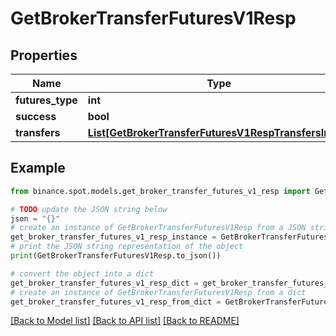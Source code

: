 # GetBrokerTransferFuturesV1Resp


## Properties

Name | Type | Description | Notes
------------ | ------------- | ------------- | -------------
**futures_type** | **int** |  | [optional] 
**success** | **bool** |  | [optional] 
**transfers** | [**List[GetBrokerTransferFuturesV1RespTransfersInner]**](GetBrokerTransferFuturesV1RespTransfersInner.md) |  | [optional] 

## Example

```python
from binance.spot.models.get_broker_transfer_futures_v1_resp import GetBrokerTransferFuturesV1Resp

# TODO update the JSON string below
json = "{}"
# create an instance of GetBrokerTransferFuturesV1Resp from a JSON string
get_broker_transfer_futures_v1_resp_instance = GetBrokerTransferFuturesV1Resp.from_json(json)
# print the JSON string representation of the object
print(GetBrokerTransferFuturesV1Resp.to_json())

# convert the object into a dict
get_broker_transfer_futures_v1_resp_dict = get_broker_transfer_futures_v1_resp_instance.to_dict()
# create an instance of GetBrokerTransferFuturesV1Resp from a dict
get_broker_transfer_futures_v1_resp_from_dict = GetBrokerTransferFuturesV1Resp.from_dict(get_broker_transfer_futures_v1_resp_dict)
```
[[Back to Model list]](../README.md#documentation-for-models) [[Back to API list]](../README.md#documentation-for-api-endpoints) [[Back to README]](../README.md)



